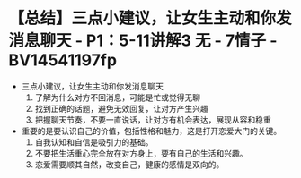 # 【总结】三点小建议，让女生主动和你发消息聊天 - P1：5-11讲解3 无 - 7情子 - BV14541197fp

-   三点小建议，让女生主动和你发消息聊天
    1.  了解为什么对方不回消息，可能是忙或觉得无聊
    2.  找到正确的话题，避免无效回复，让对方产生兴趣
    3.  把握聊天节奏，不要一直说话，让对方有机会表达，展现从容和稳重
-   重要的是要认识自己的价值，包括性格和魅力，这是打开恋爱大门的关键。
    1.  自我认知和自信是吸引力的基础。
    2.  不要把生活重心完全放在对方身上，要有自己的生活和兴趣。
    3.  恋爱需要顺其自然，改变自己，健康的感情是双向的。